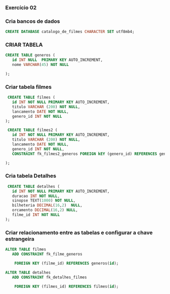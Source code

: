 ### Exercício 02

### Cria bancos de dados

```sql
CREATE DATABASE catalogo_de_filmes CHARACTER SET utf8mb4;
```

### CRIAR TABELA

```sql
CREATE TABLE generos (
   id INT NULL  PRIMARY KEY AUTO_INCREMENT,
   nome VARCHAR(45) NOT NULL

);
```
 
 ### Criar tabela filmes

```sql
 CREATE TABLE filmes (
   id INT NOT NULL PRIMARY KEY AUTO_INCREMENT,
   titulo VARCHAR (200) NOT NULL,
   lancamento DATE NOT NULL,
   genero_id INT NOT NULL
);
```
```sql
 CREATE TABLE filmes2 (
   id INT NOT NULL PRIMARY KEY AUTO_INCREMENT,
   titulo VARCHAR (200) NOT NULL,
   lancamento DATE NOT NULL,
   genero_id INT NOT NULL,
   CONSTRAINT fk_filmes2_generos FOREIGN kEY (genero_id) REFERENCES generos(id);

);
```
### Cria tabela Detalhes

```sql
 CREATE TABLE detalhes (
   id INT NOT NULL PRIMARY KEY AUTO_INCREMENT,
   duracao INT NOT NULL,
   sinopse TEXT(1000) NOT NULL,
   bilheteria DECIMAL(16,2)  NULL,
   orcamento DECIMAL(16,2) NULL,
   filme_id INT NOT NULL
);
```

### Criar relacionamento entre as tabelas e configurar a chave estrangeira

```sql
ALTER TABLE filmes
   ADD CONSTRAINT fk_filme_generos

    FOREIGN KEY (filme_id) REFERENCES generos(id);

```

```sql
ALTER TABLE detalhes
   ADD CONSTRAINT fk_detalhes_filmes

    FOREIGN KEY (filmes_id) REFERENCES filmes(id);

```
